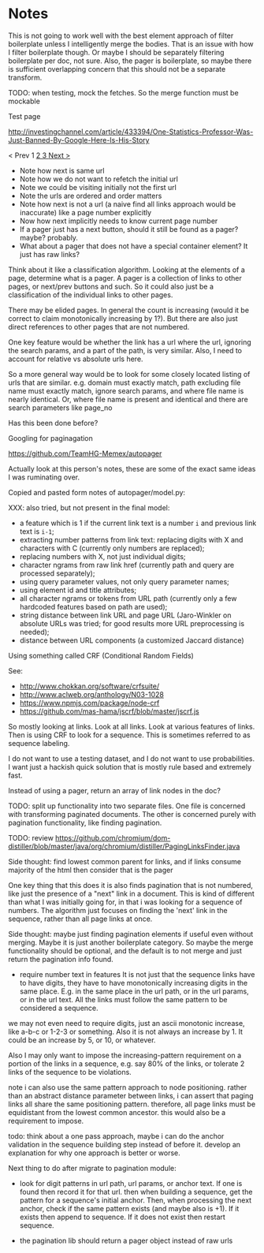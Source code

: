 
# Notes

This is not going to work well with the best element approach of filter
boilerplate unless I intelligently merge the bodies. That is an issue with
how I filter boilerplate though. Or maybe I should be separately filtering
boilerplate per doc, not sure. Also, the pager is boilerplate, so maybe there
is sufficient overlapping concern that this should not be a separate transform.

TODO: when testing, mock the fetches. So the merge function must be
mockable

Test page

http://investingchannel.com/article/433394/One-Statistics-Professor-Was-Just-Banned-By-Google-Here-Is-His-Story
<div class="article_pagination">
<span>&lt; Prev</span>  
<span> 1 </span>   
<a href="?page_no=2"> 2 </a>   
<a href="?page_no=3"> 3 </a>   
<a href="?page_no=2">  Next &gt; </a>
<br></div>

* Note how next is same url
* Note how we do not want to refetch the initial url
* Note we could be visiting initially not the first url
* Note the urls are ordered and order matters
* Note how next is not a url (a naive find all links approach would be inaccurate)
like a page number explicitly
* Now how next implicitly needs to know current page number
* If a pager just has a next button, should it still be found as a pager? maybe?
probably.
* What about a pager that does not have a special container element? It just
has raw links?

Think about it like a classification algorithm. Looking at the elements of a page,
determine what is a pager. A pager is a collection of links to other pages, or next/prev
buttons and such.  So it could also just be a classification of the individual
links to other pages.


There may be elided pages. In general the count is increasing
(would it be correct to claim monotonically increasing by 1?). But there are also
just direct references to other pages that are not numbered.

One key feature would be whether the link has a url where the url, ignoring the
search params, and a part of the path, is very similar. Also, I need to account
for relative vs absolute urls here.

So a more general way would be to look for some closely located listing of urls
that are similar. e.g. domain must exactly match, path excluding file name must
exactly match, ignore search params, and where file name is nearly identical. Or,
where file name is present and identical and there are search parameters like page_no

Has this been done before?

Googling for paginagation

https://github.com/TeamHG-Memex/autopager

Actually look at this person's notes, these are some of the exact same ideas
I was ruminating over.

Copied and pasted form notes of autopager/model.py:

XXX: also tried, but not present in the final model:
* a feature which is 1 if the current link text is a number ``i`` and
  previous link text is ``i-1``;
* extracting number patterns from link text: replacing digits with X and
  characters with C (currently only numbers are replaced);
* replacing numbers with X, not just individual digits;
* character ngrams from raw link href (currently path and query are processed
  separately);
* using query parameter values, not only query parameter names;
* using element id and title attributes;
* all character ngrams or tokens from URL path (currently only a few hardcoded
  features based on path are used);
* string distance between link URL and page URL (Jaro-Winkler on absolute URLs
  was tried; for good results more URL preprocessing is needed);
* distance between URL components (a customized Jaccard distance)

Using something called CRF (Conditional Random Fields)

See:

* http://www.chokkan.org/software/crfsuite/
* http://www.aclweb.org/anthology/N03-1028
* https://www.npmjs.com/package/node-crf
* https://github.com/mas-hama/jscrf/blob/master/jscrf.js

So mostly looking at links. Look at all links. Look at various features of
links. Then is using CRF to look for a sequence. This is sometimes referred to
as sequence labeling.

I do not want to use a testing dataset, and I do not want to use probabilities.
I want just a hackish quick solution that is mostly rule based and extremely
fast.

Instead of using a pager, return an array of link nodes in the doc?

TODO: split up functionality into two separate files. One file is concerned
with transforming paginated documents. The other is concerned purely with
pagination functionality, like finding pagination.


TODO:
review
https://github.com/chromium/dom-distiller/blob/master/java/org/chromium/distiller/PagingLinksFinder.java

Side thought: find lowest common parent for links, and if links consume majority
of the html then consider that is the pager

One key thing that this does it is also finds pagination that is not numbered,
like just the presence of a "next" link in a document. This is kind of different
than what I was initially going for, in that i was looking for a sequence of
numbers. The algorithm just focuses on finding the 'next' link in the sequence,
rather than all page links at once.

Side thought: maybe just finding pagination elements if useful even without
merging. Maybe it is just another boilerplate category.  So maybe the merge
functionality should be optional, and the default is to not merge and just return
the pagination info found.

- require number text in features
It is not just that the sequence links have to have digits, they have to have
monotonically increasing digits in the same place. E.g. in the same place in
the url path, or in the url params, or in the url text. All the links must
follow the same pattern to be considered a sequence.

we may not even need to require digits, just an ascii monotonic increase, like
a-b-c or 1-2-3 or something. Also it is not always an increase by 1. It could
be an increase by 5, or 10, or whatever.

Also I may only want to impose the increasing-pattern requirement on a portion
of the links in a sequence, e.g. say 80% of the links, or tolerate
2 links of the sequence to be violations.

note i can also use the same pattern approach to node positioning. rather than
an abstract distance parameter between links, i can assert that paging
links all share the same positioning pattern. therefore, all page links must
be equidistant from the lowest common ancestor. this would also be a
requirement to impose.

todo: think about a one pass approach, maybe i can do the anchor validation in
the sequence building step instead of before it. develop an explanation for why
one approach is better or worse.

Next thing to do after migrate to pagination module:
- look for digit patterns in url path, url params, or anchor text. If one is
found then record it for that url. then when building a sequence, get the
pattern for a sequence's initial anchor. Then, when processing the next anchor,
check if the same pattern exists (and maybe also is +1).  If it exists then
append to sequence. If it does not exist then restart sequence.

- the pagination lib should return a pager object instead of raw urls
